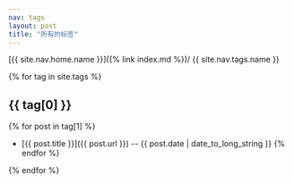 ```yaml
---
nav: tags
layout: post
title: "所有的标签"
---
```


[{{ site.nav.home.name }}]({% link index.md %})/
{{ site.nav.tags.name }}

{% for tag in site.tags %}
## {{ tag[0] }}

{% for post in tag[1] %}
* [{{ post.title }}]({{ post.url }}) -- {{ post.date | date_to_long_string }}
{% endfor %}

{% endfor %}